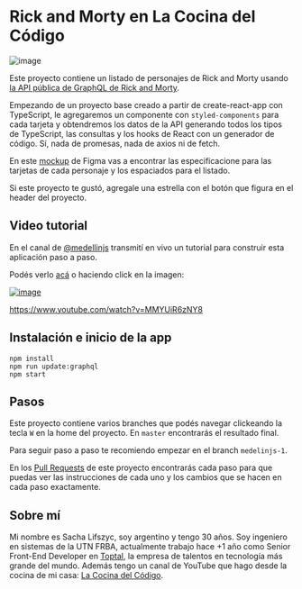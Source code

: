 # Rick and Morty en La Cocina del Código

![image](https://user-images.githubusercontent.com/1213542/115487783-c52aa100-a22f-11eb-9021-1c428cff3109.png)

Este proyecto contiene un listado de personajes de Rick and Morty usando [la API pública de GraphQL de Rick and Morty](https://rickandmortyapi.com/).

Empezando de un proyecto base creado a partir de create-react-app con TypeScript, le agregaremos un componente con `styled-components` para cada tarjeta y obtendremos los datos de la API generando todos los tipos de TypeScript, las consultas y los hooks de React con un generador de código. Sí, nada de promesas, nada de axios ni de fetch.

En este [mockup](https://www.figma.com/file/olHQvzGD4NOQ8CdaKIlE11/Rick-and-Morty-en-La-Cocina-del-C%C3%B3digo?node-id=1%3A48) de Figma vas a encontrar las especificacione para las tarjetas de cada personaje y los espaciados para el listado.

Si este proyecto te gustó, agregale una estrella con el botón que figura en el header del proyecto.

## Video tutorial

En el canal de [@medellinjs](https://www.youtube.com/c/medellinjs) transmití en vivo un tutorial para construir esta aplicación paso a paso.

Podés verlo [acá](https://www.youtube.com/watch?v=MMYUiR6zNY8) o haciendo click en la imagen:

[![image](https://user-images.githubusercontent.com/1213542/170114734-1e0e0a37-e2b9-4eef-9751-c3d1ff6224d3.png)](https://youtube.com/watch?v=MMYUiR6zNY8)

https://www.youtube.com/watch?v=MMYUiR6zNY8

## Instalación e inicio de la app

```
npm install
npm run update:graphql
npm start
```

## Pasos

Este proyecto contiene varios branches que podés navegar clickeando la tecla `W` en la home del proyecto. En `master` encontrarás el resultado final.

Para seguir paso a paso te recomiendo empezar en el branch `medelinjs-1`.

En los [Pull Requests](https://github.com/sachalifs/rickandmorty/pulls) de este proyecto encontrarás cada paso para que puedas ver las instrucciones de cada uno y los cambios que se hacen en cada paso exactamente.

## Sobre mí

Mi nombre es Sacha Lifszyc, soy argentino y tengo 30 años. Soy ingeniero en sistemas de la UTN FRBA, actualmente trabajo hace +1 año como Senior Front-End Developer en [Toptal](http://toptal.com/), la empresa de talentos en tecnología más grande del mundo. Además tengo un canal de YouTube que hago desde la cocina de mi casa: [La Cocina del Código](https://lacocinadelcodigo.com).
